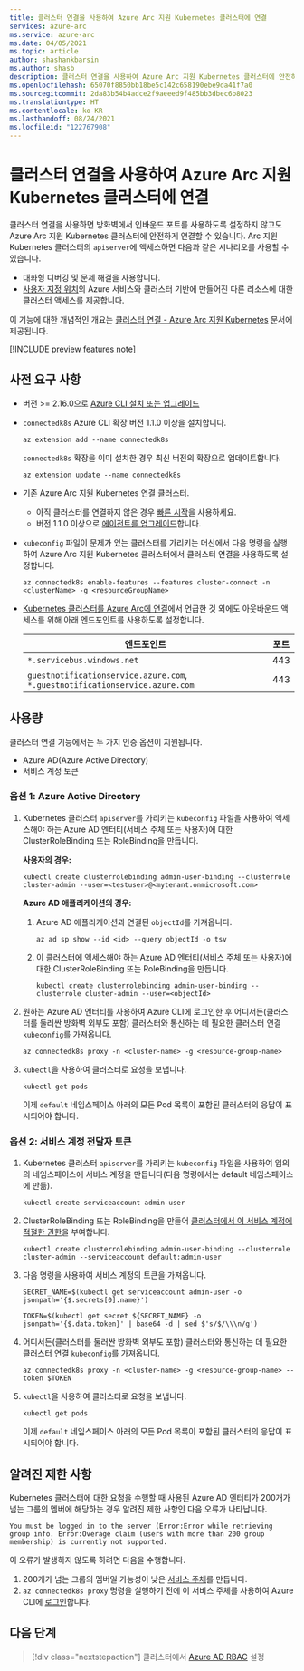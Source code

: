 ```yaml
---
title: 클러스터 연결을 사용하여 Azure Arc 지원 Kubernetes 클러스터에 연결
services: azure-arc
ms.service: azure-arc
ms.date: 04/05/2021
ms.topic: article
author: shashankbarsin
ms.author: shasb
description: 클러스터 연결을 사용하여 Azure Arc 지원 Kubernetes 클러스터에 안전하게 연결합니다.
ms.openlocfilehash: 65070f8850bb18be5c142c658190ebe9da41f7a0
ms.sourcegitcommit: 2da83b54b4adce2f9aeeed9f485bb3dbec6b8023
ms.translationtype: HT
ms.contentlocale: ko-KR
ms.lasthandoff: 08/24/2021
ms.locfileid: "122767908"
---
```

# <a name="use-cluster-connect-to-connect-to-azure-arc-enabled-kubernetes-clusters"></a>클러스터 연결을 사용하여 Azure Arc 지원 Kubernetes 클러스터에 연결

클러스터 연결을 사용하면 방화벽에서 인바운드 포트를 사용하도록 설정하지 않고도 Azure Arc 지원 Kubernetes 클러스터에 안전하게 연결할 수 있습니다. Arc 지원 Kubernetes 클러스터의 `apiserver`에 액세스하면 다음과 같은 시나리오를 사용할 수 있습니다.
* 대화형 디버깅 및 문제 해결을 사용합니다.
* [사용자 지정 위치](custom-locations.md)의 Azure 서비스와 클러스터 기반에 만들어진 다른 리소스에 대한 클러스터 액세스를 제공합니다.

이 기능에 대한 개념적인 개요는 [클러스터 연결 - Azure Arc 지원 Kubernetes](conceptual-cluster-connect.md) 문서에 제공됩니다.

[!INCLUDE [preview features note](./includes/preview/preview-callout.md)]

## <a name="prerequisites"></a>사전 요구 사항   

- 버전 >= 2.16.0으로 [Azure CLI 설치 또는 업그레이드](/cli/azure/install-azure-cli)

- `connectedk8s` Azure CLI 확장 버전 1.1.0 이상을 설치합니다.

    ```azurecli
    az extension add --name connectedk8s
    ```
  
    `connectedk8s` 확장을 이미 설치한 경우 최신 버전의 확장으로 업데이트합니다.
    
    ```azurecli
    az extension update --name connectedk8s
    ```

- 기존 Azure Arc 지원 Kubernetes 연결 클러스터.
    - 아직 클러스터를 연결하지 않은 경우 [빠른 시작](quickstart-connect-cluster.md)을 사용하세요.
    - 버전 1.1.0 이상으로 [에이전트를 업그레이드](agent-upgrade.md#manually-upgrade-agents)합니다.

- `kubeconfig` 파일이 문제가 있는 클러스터를 가리키는 머신에서 다음 명령을 실행하여 Azure Arc 지원 Kubernetes 클러스터에서 클러스터 연결을 사용하도록 설정합니다.

    ```azurecli
    az connectedk8s enable-features --features cluster-connect -n <clusterName> -g <resourceGroupName>
    ```

- [Kubernetes 클러스터를 Azure Arc에 연결](quickstart-connect-cluster.md#meet-network-requirements)에서 언급한 것 외에도 아웃바운드 액세스를 위해 아래 엔드포인트를 사용하도록 설정합니다.

    | 엔드포인트 | 포트 |
    |----------------|-------|
    |`*.servicebus.windows.net` | 443 |
    |`guestnotificationservice.azure.com`, `*.guestnotificationservice.azure.com` | 443 |

## <a name="usage"></a>사용량

클러스터 연결 기능에서는 두 가지 인증 옵션이 지원됩니다. 
* Azure AD(Azure Active Directory) 
* 서비스 계정 토큰

### <a name="option-1-azure-active-directory"></a>옵션 1: Azure Active Directory

1. Kubernetes 클러스터 `apiserver`를 가리키는 `kubeconfig` 파일을 사용하여 액세스해야 하는 Azure AD 엔터티(서비스 주체 또는 사용자)에 대한 ClusterRoleBinding 또는 RoleBinding을 만듭니다.

    **사용자의 경우:**
    
    ```console
    kubectl create clusterrolebinding admin-user-binding --clusterrole cluster-admin --user=<testuser>@<mytenant.onmicrosoft.com>
    ```

    **Azure AD 애플리케이션의 경우:**

    1. Azure AD 애플리케이션과 연결된 `objectId`를 가져옵니다.

        ```azurecli
        az ad sp show --id <id> --query objectId -o tsv
        ```

    1. 이 클러스터에 액세스해야 하는 Azure AD 엔터티(서비스 주체 또는 사용자)에 대한 ClusterRoleBinding 또는 RoleBinding을 만듭니다.
       
        ```console
        kubectl create clusterrolebinding admin-user-binding --clusterrole cluster-admin --user=<objectId>
        ```

1. 원하는 Azure AD 엔터티를 사용하여 Azure CLI에 로그인한 후 어디서든(클러스터를 둘러싼 방화벽 외부도 포함) 클러스터와 통신하는 데 필요한 클러스터 연결 `kubeconfig`를 가져옵니다.

    ```azurecli
    az connectedk8s proxy -n <cluster-name> -g <resource-group-name>
    ```

1. `kubectl`을 사용하여 클러스터로 요청을 보냅니다.

    ```console
    kubectl get pods
    ```
    
    이제 `default` 네임스페이스 아래의 모든 Pod 목록이 포함된 클러스터의 응답이 표시되어야 합니다.

### <a name="option-2-service-account-bearer-token"></a>옵션 2: 서비스 계정 전달자 토큰

1. Kubernetes 클러스터 `apiserver`를 가리키는 `kubeconfig` 파일을 사용하여 임의의 네임스페이스에 서비스 계정을 만듭니다(다음 명령에서는 default 네임스페이스에 만듦).

    ```console
    kubectl create serviceaccount admin-user
    ```

1. ClusterRoleBinding 또는 RoleBinding을 만들어 [클러스터에서 이 서비스 계정에 적절한 권한](https://kubernetes.io/docs/reference/access-authn-authz/rbac/#kubectl-create-rolebinding)을 부여합니다.

    ```console
    kubectl create clusterrolebinding admin-user-binding --clusterrole cluster-admin --serviceaccount default:admin-user
    ```

1. 다음 명령을 사용하여 서비스 계정의 토큰을 가져옵니다.

    ```console
    SECRET_NAME=$(kubectl get serviceaccount admin-user -o jsonpath='{$.secrets[0].name}')
    ```

    ```console
    TOKEN=$(kubectl get secret ${SECRET_NAME} -o jsonpath='{$.data.token}' | base64 -d | sed $'s/$/\\\n/g')
    ```

1. 어디서든(클러스터를 둘러싼 방화벽 외부도 포함) 클러스터와 통신하는 데 필요한 클러스터 연결 `kubeconfig`를 가져옵니다.

    ```azurecli
    az connectedk8s proxy -n <cluster-name> -g <resource-group-name> --token $TOKEN
    ```

1. `kubectl`을 사용하여 클러스터로 요청을 보냅니다.

    ```console
    kubectl get pods
    ```

    이제 `default` 네임스페이스 아래의 모든 Pod 목록이 포함된 클러스터의 응답이 표시되어야 합니다.

## <a name="known-limitations"></a>알려진 제한 사항

Kubernetes 클러스터에 대한 요청을 수행할 때 사용된 Azure AD 엔터티가 200개가 넘는 그룹의 멤버에 해당하는 경우 알려진 제한 사항인 다음 오류가 나타납니다.

```console
You must be logged in to the server (Error:Error while retrieving group info. Error:Overage claim (users with more than 200 group membership) is currently not supported. 
```

이 오류가 발생하지 않도록 하려면 다음을 수행합니다.
1. 200개가 넘는 그룹의 멤버일 가능성이 낮은 [서비스 주체](/cli/azure/create-an-azure-service-principal-azure-cli)를 만듭니다.
1. `az connectedk8s proxy` 명령을 실행하기 전에 이 서비스 주체를 사용하여 Azure CLI에 [로그인](/cli/azure/create-an-azure-service-principal-azure-cli#sign-in-using-a-service-principal)합니다.

## <a name="next-steps"></a>다음 단계

> [!div class="nextstepaction"]
> 클러스터에서 [Azure AD RBAC](azure-rbac.md) 설정